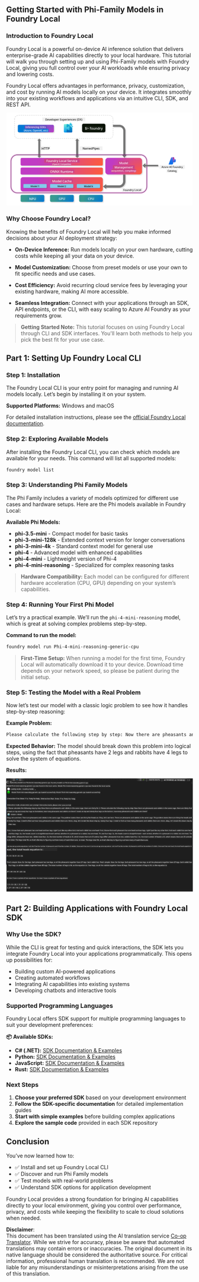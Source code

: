 <!--
CO_OP_TRANSLATOR_METADATA:
{
  "original_hash": "52973a5680a65a810aa80b7036afd31f",
  "translation_date": "2025-07-16T19:41:12+00:00",
  "source_file": "md/01.Introduction/02/07.FoundryLocal.md",
  "language_code": "en"
}
-->
## Getting Started with Phi-Family Models in Foundry Local

### Introduction to Foundry Local

Foundry Local is a powerful on-device AI inference solution that delivers enterprise-grade AI capabilities directly to your local hardware. This tutorial will walk you through setting up and using Phi-Family models with Foundry Local, giving you full control over your AI workloads while ensuring privacy and lowering costs.

Foundry Local offers advantages in performance, privacy, customization, and cost by running AI models locally on your device. It integrates smoothly into your existing workflows and applications via an intuitive CLI, SDK, and REST API.


![arch](../../../../../translated_images/foundry-local-arch.8823e321dd8258d7d68815ddb0153503587142ff32e6997041c7cf0c9df24b49.en.png)

### Why Choose Foundry Local?

Knowing the benefits of Foundry Local will help you make informed decisions about your AI deployment strategy:

- **On-Device Inference:** Run models locally on your own hardware, cutting costs while keeping all your data on your device.

- **Model Customization:** Choose from preset models or use your own to fit specific needs and use cases.

- **Cost Efficiency:** Avoid recurring cloud service fees by leveraging your existing hardware, making AI more accessible.

- **Seamless Integration:** Connect with your applications through an SDK, API endpoints, or the CLI, with easy scaling to Azure AI Foundry as your requirements grow.

> **Getting Started Note:** This tutorial focuses on using Foundry Local through CLI and SDK interfaces. You'll learn both methods to help you pick the best fit for your use case.

## Part 1: Setting Up Foundry Local CLI

### Step 1: Installation

The Foundry Local CLI is your entry point for managing and running AI models locally. Let’s begin by installing it on your system.

**Supported Platforms:** Windows and macOS

For detailed installation instructions, please see the [official Foundry Local documentation](https://github.com/microsoft/Foundry-Local/blob/main/README.md).

### Step 2: Exploring Available Models

After installing the Foundry Local CLI, you can check which models are available for your needs. This command will list all supported models:


```bash
foundry model list
```

### Step 3: Understanding Phi Family Models

The Phi Family includes a variety of models optimized for different use cases and hardware setups. Here are the Phi models available in Foundry Local:

**Available Phi Models:** 

- **phi-3.5-mini** - Compact model for basic tasks
- **phi-3-mini-128k** - Extended context version for longer conversations
- **phi-3-mini-4k** - Standard context model for general use
- **phi-4** - Advanced model with enhanced capabilities
- **phi-4-mini** - Lightweight version of Phi-4
- **phi-4-mini-reasoning** - Specialized for complex reasoning tasks

> **Hardware Compatibility:** Each model can be configured for different hardware acceleration (CPU, GPU) depending on your system’s capabilities.

### Step 4: Running Your First Phi Model

Let’s try a practical example. We’ll run the `phi-4-mini-reasoning` model, which is great at solving complex problems step-by-step.


**Command to run the model:**

```bash
foundry model run Phi-4-mini-reasoning-generic-cpu
```

> **First-Time Setup:** When running a model for the first time, Foundry Local will automatically download it to your device. Download time depends on your network speed, so please be patient during the initial setup.

### Step 5: Testing the Model with a Real Problem

Now let’s test our model with a classic logic problem to see how it handles step-by-step reasoning:

**Example Problem:**

```txt
Please calculate the following step by step: Now there are pheasants and rabbits in the same cage, there are thirty-five heads on top and ninety-four legs on the bottom, how many pheasants and rabbits are there?
```

**Expected Behavior:** The model should break down this problem into logical steps, using the fact that pheasants have 2 legs and rabbits have 4 legs to solve the system of equations.

**Results:**

![cli](../../../../../translated_images/cli.862ec6b55c2b5d916093866d4df99190150d4198fd33ab79e586f9d6f5403089.en.png)

## Part 2: Building Applications with Foundry Local SDK

### Why Use the SDK?

While the CLI is great for testing and quick interactions, the SDK lets you integrate Foundry Local into your applications programmatically. This opens up possibilities for:

- Building custom AI-powered applications
- Creating automated workflows
- Integrating AI capabilities into existing systems
- Developing chatbots and interactive tools

### Supported Programming Languages

Foundry Local offers SDK support for multiple programming languages to suit your development preferences:

**📦 Available SDKs:**

- **C# (.NET):** [SDK Documentation & Examples](https://github.com/microsoft/Foundry-Local/tree/main/sdk/cs)
- **Python:** [SDK Documentation & Examples](https://github.com/microsoft/Foundry-Local/tree/main/sdk/python)
- **JavaScript:** [SDK Documentation & Examples](https://github.com/microsoft/Foundry-Local/tree/main/sdk/js)
- **Rust:** [SDK Documentation & Examples](https://github.com/microsoft/Foundry-Local/tree/main/sdk/rust)

### Next Steps

1. **Choose your preferred SDK** based on your development environment
2. **Follow the SDK-specific documentation** for detailed implementation guides
3. **Start with simple examples** before building complex applications
4. **Explore the sample code** provided in each SDK repository

## Conclusion

You’ve now learned how to:
- ✅ Install and set up Foundry Local CLI
- ✅ Discover and run Phi Family models
- ✅ Test models with real-world problems
- ✅ Understand SDK options for application development

Foundry Local provides a strong foundation for bringing AI capabilities directly to your local environment, giving you control over performance, privacy, and costs while keeping the flexibility to scale to cloud solutions when needed.

**Disclaimer**:  
This document has been translated using the AI translation service [Co-op Translator](https://github.com/Azure/co-op-translator). While we strive for accuracy, please be aware that automated translations may contain errors or inaccuracies. The original document in its native language should be considered the authoritative source. For critical information, professional human translation is recommended. We are not liable for any misunderstandings or misinterpretations arising from the use of this translation.